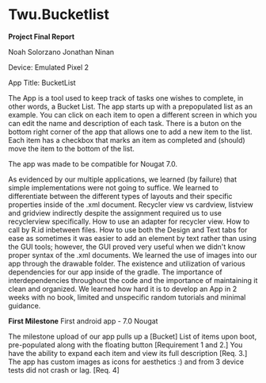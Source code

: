 # Twu.Bucketlist

**Project Final Report**

Noah Solorzano
Jonathan Ninan

Device: Emulated Pixel 2

App Title: BucketList

The App is a tool used to keep track of tasks one wishes to complete, in other words,
a Bucket List. The app starts up with a prepopulated list as an example. You can click
on each item to open a different screen in which you can edit the name and description
of each task. There is a buton on the bottom right corner of the app that allows one to
add a new item to the list. Each item has a checkbox that marks an item as completed and
(should) move the item to the bottom of the list.

The app was made to be compatible for Nougat 7.0.

As evidenced by our multiple applications, we learned (by failure) that simple 
implementations were not going to suffice. We learned to differentiate between the
different types of layouts and their specific properties inside of the .xml 
document. Recycler view vs cardview, listview and gridview indirectly despite
the assignment required us to use recyclerview specifically. How to use an adapter
for recycler view. How to call by R.id inbetween files. How to use both the 
Design and Text tabs for ease as sometimes it was easier to add an element by
text rather than using the GUI tools; however, the GUI proved very useful when 
we didn't know proper syntax of the .xml documents. We learned the use of images
into our app through the drawable folder. The existence and utilization of various
dependencies for our app inside of the gradle. The importance of interdependencies 
throughout the code and the importance of maintaining it clean and organized. We learned
how hard it is to develop an App in 2 weeks with no book, limited and unspecific random 
tutorials and minimal guidance.

**First Milestone**
First android app -  7.0 Nougat

The milestone upload of our app pulls up a [Bucket] List of items 
upon boot, pre-populated along with the floating button [Requirement 1 and 2.]
You have the ability to expand each item and view its full description [Req. 3.]
The app has custom images as icons for aesthetics :) and from 3 device tests
did not crash or lag. [Req. 4]